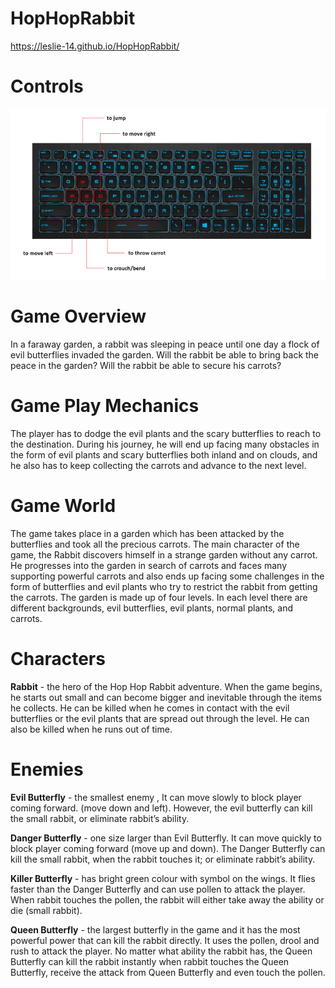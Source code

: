 # HopHopRabbit  
https://leslie-14.github.io/HopHopRabbit/

# Controls  
![My Controls](https://github.com/LesLie-14/HopHopRabbit/blob/master/Controls.PNG)

# Game Overview 
In a faraway garden, a rabbit was sleeping in peace until one day a flock of evil butterflies invaded the garden. Will the rabbit be able to bring back the peace in the garden? Will the rabbit be able to secure his carrots?

# Game Play Mechanics	
The player has to dodge the evil plants and the scary butterflies to reach to the destination. During his journey, he will end up facing many obstacles in the form of evil plants and scary butterflies both inland and on clouds, and he also has to keep collecting the carrots and advance to the next level.

# Game World 
The game takes place in a garden which has been attacked by the butterflies and took all the precious carrots. The main character of the game, the Rabbit discovers himself in a strange garden without any carrot. He progresses into the garden in search of carrots and faces many supporting powerful carrots and also ends up facing some challenges in the form of butterflies and evil plants who try to restrict the rabbit from getting the carrots. The garden is made up of four levels. In each level there are different backgrounds, evil butterflies, evil plants, normal plants, and carrots.

# Characters
**Rabbit** -  the hero of the Hop Hop Rabbit adventure. When the game begins, he starts out small and can become bigger and inevitable through the items he collects. He can be killed when he comes in contact with the evil butterflies or the evil plants that are spread out through the level. He can also be killed when he runs out of time.

# Enemies
**Evil Butterfly** - the smallest enemy , It can move slowly to block player coming forward.  (move down and left).
However, the evil butterfly can kill the small rabbit, or eliminate rabbit’s ability.

**Danger Butterfly** - one size larger than Evil Butterfly. It can move quickly to block player coming forward (move up and down). The Danger Butterfly can kill the small rabbit, when the rabbit touches it; or eliminate rabbit’s ability.

**Killer Butterfly** -  has bright green colour with symbol on the wings. It flies faster than the Danger Butterfly and can use pollen to attack the player. When rabbit touches the pollen, the rabbit will either take away the ability or die (small rabbit).

**Queen Butterfly** - the largest butterfly in the game and it has the most powerful power that can kill the rabbit directly. It uses the pollen, drool and rush to attack the player. No matter what ability the rabbit has, the Queen Butterfly can kill the rabbit instantly when rabbit touches the Queen Butterfly, receive the attack from Queen Butterfly and even touch the pollen.

